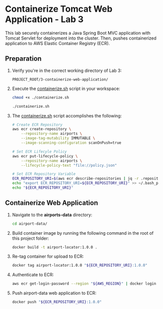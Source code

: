 # Containerize Tomcat Web Application - Lab 3

This lab securely containerizes a Java Spring Boot MVC application with Tomcat Servlet for deployment into the cluster. Then, pushes containerized application to AWS Elastic Container Registry (ECR).

## Preparation

1. Verify you're in the correct working directory of Lab 3:

    ```text
    PROJECT_ROOT/3-containerize-web-application/
    ```

2. Execute the [containerize.sh](./containerize.sh) script in your workspace:

    ```bash
    chmod +x ./containerize.sh
    ```

    ```bash
    ./containerize.sh
    ```

3. The [containerize.sh](./containerize.sh) script accomplishes the following:

    ```bash
    # Create ECR Repository
    aws ecr create-repository \
        --repository-name airports \
        --image-tag-mutability IMMUTABLE \
        --image-scanning-configuration scanOnPush=true
    
    # Set ECR Lifecyle Policy
    aws ecr put-lifecycle-policy \
        --repository-name airports \
        --lifecycle-policy-text "file://policy.json"
    
    # Set ECR Repository Variable
    ECR_REPOSITORY_URI=$(aws ecr describe-repositories | jq -r .repositories[].repositoryUri | grep -i airports)
    echo "export ECR_REPOSITORY_URI=${ECR_REPOSITORY_URI}" >> ~/.bash_profile
    echo "${ECR_REPOSITORY_URI}"
    ```

## Containerize Web Application

1. Navigate to the **airports-data** directory:

    ```bash
    cd airport-data/
    ```

2. Build container image by running the following command in the root of this project folder:

    ```bash
    docker build -t airport-locator:1.0.0 .
    ```

3. Re-tag container for upload to ECR:

    ```bash
    docker tag airport-locator:1.0.0 "${ECR_REPOSITORY_URI}:1.0.0"
    ```

4. Authenticate to ECR:

    ```bash
    aws ecr get-login-password --region "${AWS_REGION}" | docker login --username AWS --password-stdin "${ACCOUNT_ID}.dkr.ecr.${AWS_REGION}.amazonaws.com"
    ```

5. Push airport-data web application to ECR:

    ```bash
    docker push "${ECR_REPOSITORY_URI}:1.0.0"
    ```
